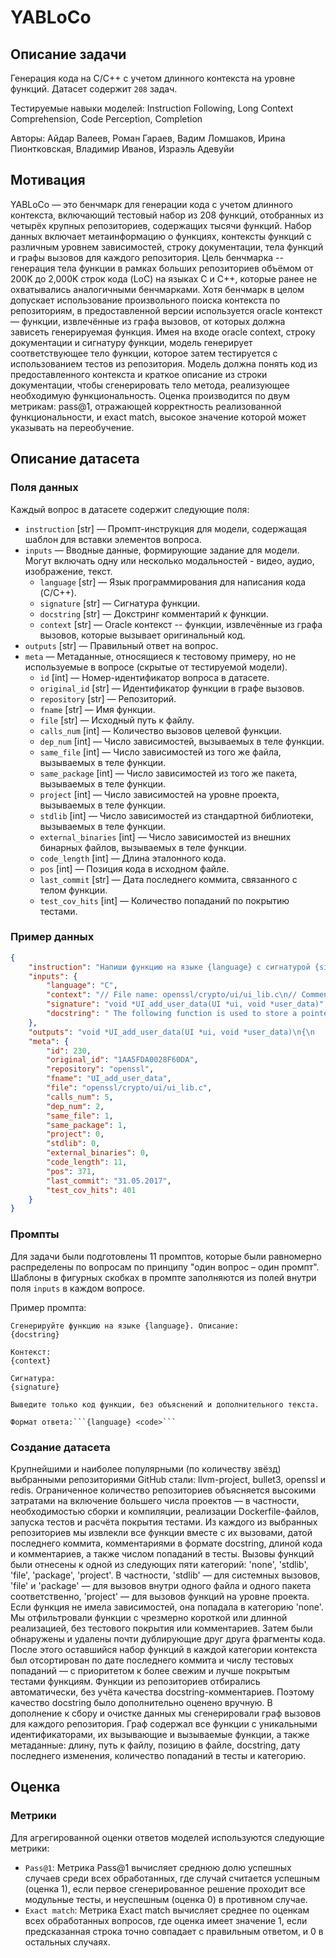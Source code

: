 # YABLoCo


## Описание задачи

Генерация кода на C/C++ с учетом длинного контекста на уровне функций. Датасет содержит `208` задач.

Тестируемые навыки моделей: Instruction Following, Long Context Comprehension, Code Perception, Completion

Авторы: Айдар Валеев, Роман Гараев, Вадим Ломшаков, Ирина Пионтковская, Владимир Иванов, Израэль Адевуйи


## Мотивация

YABLoCo — это бенчмарк для генерации кода с учетом длинного контекста, включающий тестовый набор из 208 функций, отобранных из четырёх крупных
репозиториев, содержащих тысячи функций. Набор данных включает метаинформацию о функциях, контексты функций с различным уровнем
зависимостей, строку документации, тела функций и графы вызовов для каждого репозитория. Цель бенчмарка -- генерация тела функции в рамках
больших репозиториев объёмом от 200K до 2,000K строк кода (LoC) на языках C и C++, которые ранее не охватывались аналогичными бенчмарками.
Хотя бенчмарк в целом допускает использование произвольного поиска контекста по репозиториям, в предоставленной версии используется
oracle контекст — функции, извлечённые из графа вызовов, от которых должна зависеть генерируемая функция. Имея на входе oracle context,
строку документации и сигнатуру функции, модель генерирует соответствующее тело функции, которое затем тестируется с использованием 
тестов из репозитория. Модель должна понять код из предоставленного контекста и краткое описание из строки документации, чтобы
сгенерировать тело метода, реализующее необходимую функциональность. Оценка производится по двум метрикам: pass@1, отражающей
корректность реализованной функциональности, и exact match, высокое значение которой может указывать на переобучение.


## Описание датасета

### Поля данных

Каждый вопрос в датасете содержит следующие поля:

- `instruction` [str] — Промпт-инструкция для модели, содержащая шаблон для вставки элементов вопроса.
- `inputs` — Вводные данные, формирующие задание для модели. Могут включать одну или несколько модальностей - видео, аудио, изображение, текст.
    - `language` [str] — Язык программирования для написания кода (C/C++).
    - `signature` [str] — Сигнатура функции.
    - `docstring` [str] — Докстринг комментарий к функции.
    - `context` [str] — Oracle контекст -- функции, извлечённые из графа вызовов, которые вызывает оригинальный код.
- `outputs` [str] — Правильный ответ на вопрос.
- `meta` — Метаданные, относящиеся к тестовому примеру, но не используемые в вопросе (скрытые от тестируемой модели).
    - `id` [int] — Номер-идентификатор вопроса в датасете.
    - `original_id` [str] — Идентификатор функции в графе вызовов.
    - `repository` [str] — Репозиторий.
    - `fname` [str] — Имя функции.
    - `file` [str] — Исходный путь к файлу.
    - `calls_num` [int] — Количество вызовов целевой функции.
    - `dep_num` [int] — Число зависимостей, вызываемых в теле функции.
    - `same_file` [int] — Число зависимостей из того же файла, вызываемых в теле функции.
    - `same_package` [int] — Число зависимостей из того же пакета, вызываемых в теле функции.
    - `project` [int] — Число зависимостей на уровне проекта, вызываемых в теле функции.
    - `stdlib` [int] — Число зависимостей из стандартной библиотеки, вызываемых в теле функции.
    - `external_binaries` [int] — Число зависимостей из внешних бинарных файлов, вызываемых в теле функции.
    - `code_length` [int] — Длина эталонного кода.
    - `pos` [int] — Позиция кода в исходном файле.
    - `last_commit` [str] — Дата последнего коммита, связанного с телом функции.
    - `test_cov_hits` [int] — Количество попаданий по покрытию тестами.


### Пример данных

```json
{
    "instruction": "Напиши функцию на языке {language} с сигнатурой {signature} и следующим описанием: {docstring}. Используй следующий контекст:\n\n{context}",
    "inputs": {
        "language": "C",
        "context": "// File name: openssl/crypto/ui/ui_lib.c\n// Comment: \nvoid *(*UI_method_get_data_duplicator(const UI_METHOD *method)) (UI *, void *)\n{\n    if (method != NULL)\n        return method->ui_duplicate_data;\n    return NULL;\n}",
        "signature": "void *UI_add_user_data(UI *ui, void *user_data)",
        "docstring": " The following function is used to store a pointer to user-specific data.\nAny previous such pointer will be returned and replaced.\nFor callback purposes, this function makes a lot more sense than using\nex_data, since the latter requires that different parts of OpenSSL or\napplications share the same ex_data index.\nNote that the UI_OpenSSL() method completely ignores the user data. Other\nmethods may not, however."
    },
    "outputs": "void *UI_add_user_data(UI *ui, void *user_data)\n{\n    void *old_data = ui->user_data;\n\n    if ((ui->flags & UI_FLAG_DUPL_DATA) != 0) {\n        ui->meth->ui_destroy_data(ui, old_data);\n        old_data = NULL;\n    }\n    ui->user_data = user_data;\n    ui->flags &= ~UI_FLAG_DUPL_DATA;\n    return old_data;\n}",
    "meta": {
        "id": 230,
        "original_id": "1AA5FDA0028F60DA",
        "repository": "openssl",
        "fname": "UI_add_user_data",
        "file": "openssl/crypto/ui/ui_lib.c",
        "calls_num": 5,
        "dep_num": 2,
        "same_file": 1,
        "same_package": 1,
        "project": 0,
        "stdlib": 0,
        "external_binaries": 0,
        "code_length": 11,
        "pos": 371,
        "last_commit": "31.05.2017",
        "test_cov_hits": 401
    }
}
```


### Промпты

Для задачи были подготовлены 11 промптов, которые были равномерно распределены по вопросам по принципу "один вопрос – один промпт". Шаблоны в фигурных скобках в промпте заполняются из полей внутри поля `inputs` в каждом вопросе.


Пример промпта:

```
Сгенерируйте функцию на языке {language}. Описание:
{docstring}

Контекст:
{context}

Сигнатура:
{signature}

Выведите только код функции, без объяснений и дополнительного текста.

Формат ответа:```{language} <code>```
```


### Создание датасета

Крупнейшими и наиболее популярными (по количеству звёзд) выбранными репозиториями GitHub стали: llvm-project, bullet3, openssl и redis. Ограниченное
количество репозиториев объясняется высокими затратами на включение большего числа проектов — в частности, необходимостью сборки и компиляции,
реализации Dockerfile-файлов, запуска тестов и расчёта покрытия тестами. Из каждого из выбранных репозиториев мы извлекли все функции вместе с их
вызовами, датой последнего коммита, комментариями в формате docstring, длиной кода и комментариев, а также числом попаданий в тесты. Вызовы функций
были отнесены к одной из следующих пяти категорий: 'none', 'stdlib', 'file', 'package', 'project'. В частности, 'stdlib' — для системных вызовов,
'file' и 'package' — для вызовов внутри одного файла и одного пакета соответственно, 'project' — для вызовов функций на уровне проекта. Если функция
не имела зависимостей, она попадала в категорию 'none'. Мы отфильтровали функции с чрезмерно короткой или длинной реализацией, без тестового покрытия
или комментариев. Затем были обнаружены и удалены почти дублирующие друг друга фрагменты кода. После этого оставшийся набор функций в каждой
категории контекста был отсортирован по дате последнего коммита и числу тестовых попаданий — с приоритетом к более свежим и лучше покрытым тестами
функциям. Функции из репозиториев отбирались автоматически, без учёта качества docstring-комментариев. Поэтому качество docstring было дополнительно
оценено вручную. В дополнение к сбору и очистке данных мы сгенерировали граф вызовов для каждого репозитория. Граф содержал все функции с уникальными
идентификаторами, их вызывающие и вызываемые функции, а также метаданные: длину, путь к файлу, позицию в файле, docstring, дату последнего изменения,
количество попаданий в тесты и категорию.


## Оценка


### Метрики

Для агрегированной оценки ответов моделей используются следующие метрики:

- `Pass@1`: Метрика Pass@1 вычисляет среднюю долю успешных случаев среди всех обработанных, где случай считается успешным (оценка 1), если первое сгенерированное решение проходит все модульные тесты, и неуспешным (оценка 0) в противном случае.
- `Exact match`: Метрика Exact match вычисляет среднее по оценкам всех обработанных вопросов, где оценка имеет значение 1, если предсказанная строка точно совпадает с правильным ответом, и 0 в остальных случаях.
